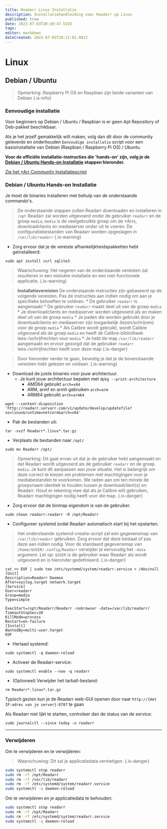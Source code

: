 ```yaml
---
title: Readarr Linux Installatie
description: Installatiehandleiding voor Readarr op Linux
published: true
date: 2023-07-03T20:30:47.519Z
tags: 
editor: markdown
dateCreated: 2023-07-03T20:11:02.991Z
---
```


# Linux

## Debian / Ubuntu

> Opmerking: Raspberry Pi OS en Raspbian zijn beide varianten van Debian {.is-info}

### Eenvoudige installatie

Voor beginners op Debian / Ubuntu / Raspbian is er geen Apt Repository of Deb-pakket beschikbaar.

Als je het jezelf gemakkelijk wilt maken, volg dan dit door de community geleverde en onderhouden `Eenvoudige installatie` script voor een basisinstallatie van Debian (Raspbian / Raspberry Pi OS) / Ubuntu.

**Voor de officiële installatie-instructies die 'hands-on' zijn, volg je de [Debian / Ubuntu Hands-on Installatie](#debian-ubuntu-hands-on-install) stappen hieronder.**

[Zie het \*Arr Community Installatiescript](/install-script)

### Debian / Ubuntu Hands-on Installatie

Je moet de binaries installeren met behulp van de onderstaande commando's.

> De onderstaande stappen zullen Readarr downloaden en installeren in `/opt`
> Readarr zal worden uitgevoerd onder de gebruiker `readarr` en de groep `media`; `media` is de veelgebruikte groep om de \*Arrs, downloadclients en mediaserver onder uit te voeren.
> De configuratiebestanden van Readarr worden opgeslagen in `/var/lib/readarr`
{.is-warning}

- Zorg ervoor dat je de vereiste afhankelijkheidspakketten hebt geïnstalleerd:

```shell
sudo apt install curl sqlite3
```

> Waarschuwing: Het negeren van de onderstaande vereisten zal resulteren in een mislukte installatie en een niet-functionele applicatie. {.is-warning}

> **Installatievereisten**
> De onderstaande instructies zijn gebaseerd op de volgende vereisten. Pas de instructies aan indien nodig om aan je specifieke behoeften te voldoen.
> \* De gebruiker `readarr` is aangemaakt
> \* De gebruiker `readarr` maakt deel uit van de groep `media`
> \* Je downloadclients en mediaserver worden uitgevoerd als en maken deel uit van de groep `media`
> \* Je paden die worden gebruikt door je downloadclients en mediaserver zijn toegankelijk (lezen/schrijven) voor de groep `media`
> \* Als Calibre wordt gebruikt, wordt Calibre uitgevoerd als de groep `media` en heeft de Calibre-bibliotheek lees-/schrijfrechten voor `media`
> \* Je hebt de map `/var/lib/readarr` aangemaakt en ervoor gezorgd dat de gebruiker `readarr` lees-/schrijfrechten heeft voor deze map
{.is-danger}

> Door hieronder verder te gaan, bevestig je dat je de bovenstaande vereisten hebt gelezen en voldaan. {.is-warning}

- Download de juiste binaries voor jouw architectuur.
  - Je kunt jouw architectuur bepalen met `dpkg --print-architecture`
    - AMD64 gebruikt `arch=x64`
    - ARM, armf en armh gebruiken `arch=arm`
    - ARM64 gebruikt `arch=arm64`

```shell
wget --content-disposition 'http://readarr.servarr.com/v1/update/develop/updatefile?os=linux&runtime=netcore&arch=x64'
```

- Pak de bestanden uit:

```shell
tar -xvzf Readarr*.linux*.tar.gz
```

- Verplaats de bestanden naar `/opt/`

```shell
sudo mv Readarr /opt/
```

> Opmerking: Dit gaat ervan uit dat je de gebruiker hebt aangemaakt en dat Readarr wordt uitgevoerd als de gebruiker `readarr` en de groep `media`. Je kunt dit aanpassen aan jouw situatie. Het is belangrijk om deze correct te kiezen om problemen met machtigingen voor je mediabestanden te voorkomen. We raden aan om ten minste de groepsnaam identiek te houden tussen je downloadclient(s) en Readarr. Houd er rekening mee dat als je Calibre wilt gebruiken, Readarr machtigingen nodig heeft voor die map.
{.is-danger}

- Zorg ervoor dat de binmap eigendom is van de gebruiker.

```shell  
sudo chown readarr:readarr -R /opt/Readarr
```

- Configureer systemd zodat Readarr automatisch start bij het opstarten.

> Het onderstaande systemd-creatie-script zal een gegevensmap van `/var/lib/readarr` gebruiken. Zorg ervoor dat deze bestaat of pas deze aan indien nodig. Voor de standaard gegevensmap van `/home/$USER/.config/Readarr` verwijder je eenvoudig het `-data` argument. Let op: `$USER` is de gebruiker waar Readarr als wordt uitgevoerd en is hieronder gedefinieerd.
{.is-danger}

```shell
cat << EOF | sudo tee /etc/systemd/system/readarr.service > /dev/null
[Unit]
Description=Readarr Daemon
After=syslog.target network.target
[Service]
User=readarr
Group=media
Type=simple

ExecStart=/opt/Readarr/Readarr -nobrowser -data=/var/lib/readarr/
TimeoutStopSec=20
KillMode=process
Restart=on-failure
[Install]
WantedBy=multi-user.target
EOF
```

- Herlaad systemd:

```shell
sudo systemctl -q daemon-reload
```

- Activeer de Readarr-service:

```shell
sudo systemctl enable --now -q readarr
```

- (Optioneel) Verwijder het tarball-bestand:

```shell
rm Readarr*.linux*.tar.gz
```

Typisch gezien kun je de Readarr web-GUI openen door naar `http://{Het IP-adres van je server}:8787` te gaan

Als Readarr niet lijkt te starten, controleer dan de status van de service:

```shell
sudo journalctl --since today -u readarr
```

---

### Verwijderen

Om te verwijderen en te verwijderen:
> Waarschuwing: Dit zal je applicatiedata vernietigen. {.is-danger}

```bash
sudo systemctl stop readarr
sudo rm -rf /opt/Readarr
sudo rm -rf /var/lib/readarr
sudo rm -rf /etc/systemd/system/readarr.service
sudo systemctl -q daemon-reload
```

Om te verwijderen en je applicatiedata te behouden:

```bash
sudo systemctl stop readarr
sudo rm -rf /opt/Readarr
sudo rm -rf /etc/systemd/system/readarr.service
sudo systemctl -q daemon-reload
```